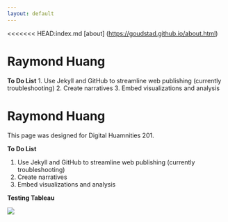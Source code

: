 ```yaml
---
layout: default
---
```

<<<<<<< HEAD:index.md
  [about] (https://goudstad.github.io/about.html)
  <h1> Raymond Huang </h1>
  <b>To Do List</b>
      1. Use Jekyll and GitHub to streamline web publishing (currently troubleshooting)</li>
      2. Create narratives</li>
      3. Embed visualizations and analysis</li>

  <h1>Raymond Huang</h1>
  <p> This page was designed for Digital Huamnities 201.</p>
  <b>To Do List</b>
  <ol>
      <li>Use Jekyll and GitHub to streamline web publishing (currently troubleshooting)</li>
      <li>Create narratives</li>
      <li>Embed visualizations and analysis</li>
  </ol>

  <b>Testing Tableau</b>
  <div class='tableauPlaceholder' id='viz1550076730012' style='position: relative'><noscript><a href='#'><img alt=' ' src='https:&#47;&#47;public.tableau.com&#47;static&#47;images&#47;DH&#47;DH201HW3&#47;HW3&#47;1_rss.png' style='border: none' /></a></noscript><object class='tableauViz'  style='display:none;'><param name='host_url' value='https%3A%2F%2Fpublic.tableau.com%2F' /> <param name='embed_code_version' value='3' /> <param name='site_root' value='' /><param name='name' value='DH201HW3&#47;HW3' /><param name='tabs' value='yes' /><param name='toolbar' value='yes' /><param name='static_image' value='https:&#47;&#47;public.tableau.com&#47;static&#47;images&#47;DH&#47;DH201HW3&#47;HW3&#47;1.png' /> <param name='animate_transition' value='yes' /><param name='display_static_image' value='yes' /><param name='display_spinner' value='yes' /><param name='display_overlay' value='yes' /><param name='display_count' value='yes' /></object></div>                <script type='text/javascript'>                    var divElement = document.getElementById('viz1550076730012');                    var vizElement = divElement.getElementsByTagName('object')[0];                    vizElement.style.width='100%';vizElement.style.maxWidth='1024px';vizElement.style.height=(divElement.offsetWidth*0.75)+'px';vizElement.style.maxHeight='910px';                    var scriptElement = document.createElement('script');                    scriptElement.src = 'https://public.tableau.com/javascripts/api/viz_v1.js';                    vizElement.parentNode.insertBefore(scriptElement, vizElement);                </script>
  
